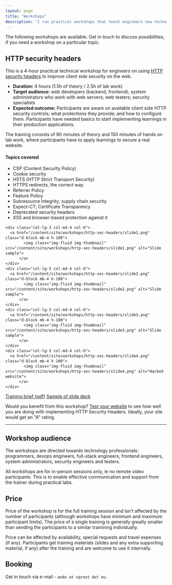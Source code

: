 ```yaml
---
layout: page
title: "Workshops"
description: "I run practical workshops that teach engineers new technology skills"
---
```


The following workshops are available. Get in touch to discuss possibilities, if you need a workshop on a particular topic.


## HTTP security headers


This is a 4-hour practical technical workshop for engineers on using [HTTP security headers](https://www.owasp.org/index.php/OWASP_Secure_Headers_Project)
to improve client side security on the web.


- **Duration:** 4 hours (1.5h of theory / 2.5h of lab work)
- **Target audience:** web developers (backend, frontend); system administrators who work with web servers; web testers; security specialists
- **Expected outcome:** Participants are aware on available client side HTTP security controls; what protections they provide; and how to configure them. Participants have needed basics to start implementing learnings in their production applications.

The training consists of 90 minutes of theory and 150 minutes of hands on lab work, where participants have to apply learnings to secure a real website.

#### Topics covered

- CSP (Content Security Policy)
- Cookie security
- HSTS (HTTP Strict Transport Security)
- HTTPS redirects, the correct way
- Referrer Policy
- Feature Policy
- Subresource Integrity; supply chain security
- Expect-CT; Certificate Transparency
- Deprecated security headers
- XSS and browser-based protection against it


<div class="row text-center text-lg-left">

    <div class="col-lg-3 col-md-4 col-6">
      <a href="/content/site/workshops/http-sec-headers/slide1.png" class="d-block mb-4 h-100">
            <img class="img-fluid img-thumbnail" src="/content/site/workshops/http-sec-headers/slide1.png" alt="Slide sample">
          </a>
    </div>
    <div class="col-lg-3 col-md-4 col-6">
      <a href="/content/site/workshops/http-sec-headers/slide2.png" class="d-block mb-4 h-100">
            <img class="img-fluid img-thumbnail" src="/content/site/workshops/http-sec-headers/slide2.png" alt="Slide sample">
          </a>
    </div>
    <div class="col-lg-3 col-md-4 col-6">
      <a href="/content/site/workshops/http-sec-headers/slide3.png" class="d-block mb-4 h-100">
            <img class="img-fluid img-thumbnail" src="/content/site/workshops/http-sec-headers/slide3.png" alt="Slide sample">
          </a>
    </div>
    <div class="col-lg-3 col-md-4 col-6">
      <a href="/content/site/workshops/http-sec-headers/slide4.png" class="d-block mb-4 h-100">
            <img class="img-fluid img-thumbnail" src="/content/site/workshops/http-sec-headers/slide4.png" alt="Hacked website">
          </a>
    </div>
</div>

<div class="row">
	<div class="col-lg-12 text-center">
		<a href="/content/site/workshops/http-sec-headers/http-sec-headers-training-brief.pdf" class="btn btn-primary">Training brief (pdf)</a>
		<a href="/content/site/workshops/http-sec-headers/http-sec-headers-slides-sample.pdf" class="btn btn-primary">Sample of slide deck</a>
	</div>
</div>

Would you benefit from this workshop? [Test your website](https://observatory.mozilla.org/)
to see how well you are doing with implementing HTTP Security Headers. Ideally, your site would get an "A" rating.

-----------------

## Workshop audience

The workshops are directed towards technology professionals: programmers, devops engineers, full-stack engineers, frontend engineers, system
administrators, security engineers and testers.

All workshops are for in-person sessions only, ie no remote video participants. This is to enable effective communication and support from the trainer
during practical labs.

## Price

Price of the workshop is for the full training session and isn't affected by the number of participants (although workshops have minimum and maximum
participant limits). The price of a single training is generally greatly smaller than sending the participants to a similar trainining individually.

Price can be affected by availability, special requests and travel expenses (if any). Participants get training materials (slides and any extra supporting material, if any)
after the training and are welcome to use it internally.

## Booking

Get in touch via e-mail - `ando at sqroot dot eu`.
